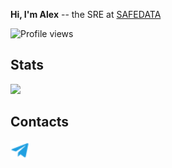 **Hi, I'm Alex** -- the SRE at [SAFEDATA](https://rt-dc.ru/)

![Profile views](https://gpvc.arturio.dev/ferr0?v3)

## Stats
<img src="https://github-readme-stats.vercel.app/api?username=ferr0&show_icons=true&count_private=true">

## Contacts
<a href="https://t.me/znferr0"><img align="left" alt="Alexander S | Telegram" width="30px" src="https://github.com/ferr0/ferr0/blob/master/assets/tg.png?raw=true" /></a>




## 




<!--
**ferr0/ferr0** is a ✨ _special_ ✨ repository because its `README.md` (this file) appears on your GitHub profile.

Here are some ideas to get you started:
# Hi there 👋

Hello, welcome to my GitHub home. 😄

- 🔭 I’m currently working on ...
- 🌱 I’m currently learning ...
- 👯 I’m looking to collaborate on ...
- 🤔 I’m looking for help with ...
- 💬 Ask me about ...
- 📫 How to reach me: ...
- 😄 Pronouns: ...
- ⚡ Fun fact: ...



|||
|:---|:---|
|||
|||
-->






